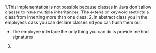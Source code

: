 1.This implementation is not possible because classes in Java don't allow classes to have multiple inheritances. The extension keyword restricts a class from inherting more than one class.
2. In abstract class you in the employess class you can declare classes nd you can flush them out.
- The employee interface the only thing you can do is provide method signatures
3. 
